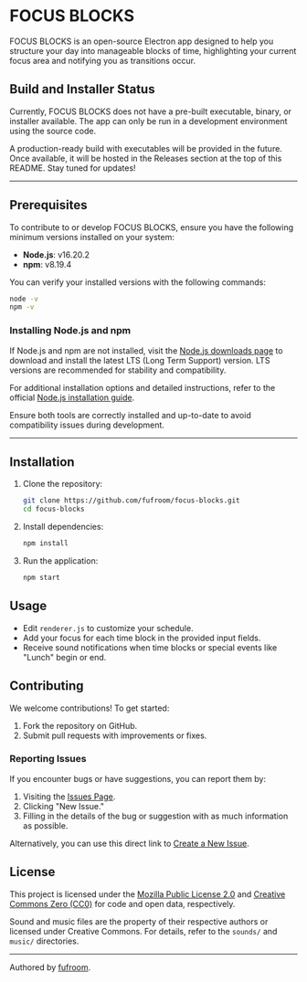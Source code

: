 
# FOCUS BLOCKS

FOCUS BLOCKS is an open-source Electron app designed to help you structure your day into manageable blocks of time, highlighting your current focus area and notifying you as transitions occur. 


## Build and Installer Status

Currently, FOCUS BLOCKS does not have a pre-built executable, binary, or installer available. The app can only be run in a development environment using the source code.

A production-ready build with executables will be provided in the future. Once available, it will be hosted in the Releases section at the top of this README. Stay tuned for updates!

---
## Prerequisites

To contribute to or develop FOCUS BLOCKS, ensure you have the following minimum versions installed on your system:

- **Node.js**: v16.20.2
- **npm**: v8.19.4

You can verify your installed versions with the following commands:
```bash
node -v
npm -v
```

### Installing Node.js and npm
If Node.js and npm are not installed, visit the [Node.js downloads page](https://nodejs.org/) to download and install the latest LTS (Long Term Support) version. LTS versions are recommended for stability and compatibility.

For additional installation options and detailed instructions, refer to the official [Node.js installation guide](https://nodejs.org/en/download/package-manager/).

Ensure both tools are correctly installed and up-to-date to avoid compatibility issues during development.

---


## Installation
1. Clone the repository:
   ```bash
   git clone https://github.com/fufroom/focus-blocks.git
   cd focus-blocks
   ```
2. Install dependencies:
   ```bash
   npm install
   ```
3. Run the application:
   ```bash
   npm start
   ```

## Usage
- Edit `renderer.js` to customize your schedule.
- Add your focus for each time block in the provided input fields.
- Receive sound notifications when time blocks or special events like "Lunch" begin or end.

## Contributing
We welcome contributions! To get started:
1. Fork the repository on GitHub.
2. Submit pull requests with improvements or fixes.

### Reporting Issues
If you encounter bugs or have suggestions, you can report them by:
1. Visiting the [Issues Page](https://github.com/fufroom/focus-blocks/issues).
2. Clicking "New Issue."
3. Filling in the details of the bug or suggestion with as much information as possible.

Alternatively, you can use this direct link to [Create a New Issue](https://github.com/fufroom/focus-blocks/issues/new).

## License
This project is licensed under the [Mozilla Public License 2.0](LICENSE) and [Creative Commons Zero (CC0)](LICENSE-CC0) for code and open data, respectively. 

Sound and music files are the property of their respective authors or licensed under Creative Commons. For details, refer to the `sounds/` and `music/` directories.

---

Authored by [fufroom](https://github.com/fufroom).